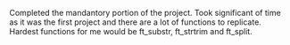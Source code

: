 Completed the mandantory portion of the project. Took significant of time as it was the first project and there are a lot of functions to replicate. Hardest functions for me would be ft_substr, ft_strtrim and ft_split.
